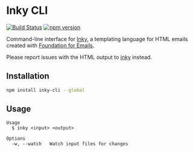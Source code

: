 # Inky CLI

[![Build Status](https://travis-ci.org/zurb/inky-cli.svg?branch=master)](https://travis-ci.org/zurb/inky-cli) [![npm version](https://badge.fury.io/js/inky.svg)](https://badge.fury.io/js/inky-cli)

Command-line interface for [Inky](https://github.com/zurb/inky), a templating language for HTML emails created with [Foundation for Emails](http://foundation.zurb.com/emails).

Please report issues with the HTML output to [inky](https://github.com/zurb/inky/issues) instead.

## Installation

```bash
npm install inky-cli --global
```

## Usage

```
Usage
  $ inky <input> <output>

Options
  -w, --watch   Watch input files for changes
```
